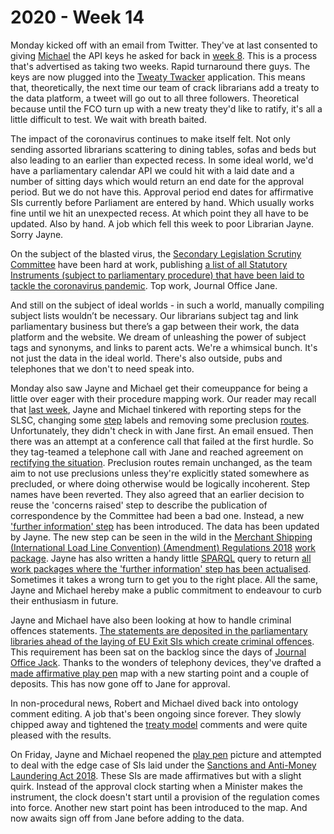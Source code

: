 # 2020 - Week 14

Monday kicked off with an email from Twitter. They've at last consented to giving [Michael](https://twitter.com/fantasticlife) the API keys he asked for back in [week 8](https://ukparliament.github.io/ontologies/meta/weeknotes/2020/08/). This is a process that's advertised as taking two weeks. Rapid turnaround there guys. The keys are now plugged into the [Tweaty Twacker](https://twitter.com/TweatyTwacker) application. This means that, theoretically, the next time our team of crack librarians add a treaty to the data platform, a tweet will go out to all three followers. Theoretical because until the FCO turn up with a new treaty they'd like to ratify, it's all a little difficult to test. We wait with breath baited.

The impact of the coronavirus continues to make itself felt. Not only sending assorted librarians scattering to dining tables, sofas and beds but also leading to an earlier than expected recess. In some ideal world, we'd have a parliamentary calendar API we could hit with a laid date and a number of sitting days which would return an end date for the approval period. But we do not have this. Approval period end dates for affirmative SIs currently before Parliament are entered by hand. Which usually works fine until we hit an unexpected recess. At which point they all have to be updated. Also by hand. A job which fell this week to poor Librarian Jayne. Sorry Jayne.

On the subject of the blasted virus, the [Secondary Legislation Scrutiny Committee](https://committees.parliament.uk/committee/255/secondary-legislation-scrutiny-committee/) have been hard at work, publishing [a list of all Statutory Instruments (subject to parliamentary procedure) that have been laid to tackle the coronavirus pandemic](https://committees.parliament.uk/committee/255/secondary-legislation-scrutiny-committee/news/145773/scrutiny-of-secondary-legislation-laid-to-tackle-coronavirus-pandemic/). Top work, Journal Office Jane.

And still on the subject of ideal worlds - in such a world, manually compiling subject lists wouldn’t be necessary. Our librarians subject tag and link parliamentary business but there’s a gap between their work, the data platform and the website. We dream of unleashing the power of subject tags and synonyms, and links to parent acts. We're a whimsical bunch. It's not just the data in the ideal world. There's also outside, pubs and telephones that we don't to need speak into.

Monday also saw Jayne and Michael get their comeuppance for being a little over eager with their procedure mapping work. Our reader may recall that [last week](https://ukparliament.github.io/ontologies/meta/weeknotes/2020/13/), Jayne and Michael tinkered with reporting steps for the SLSC, changing some [step](https://ukparliament.github.io/ontologies/procedure/procedure-ontology.html#d4e175) labels and removing some preclusion [routes](https://ukparliament.github.io/ontologies/procedure/procedure-ontology.html#d4e164). Unfortunately, they didn't check in with Jane first. An email ensued. Then there was an attempt at a conference call that failed at the first hurdle. So they tag-teamed a telephone call with Jane and reached agreement on [rectifying the situation](https://trello.com/c/qHRVX7uh/99-slsc-change-outcome-steps-back-to-concerns-no-concerns). Preclusion routes remain unchanged, as the team aim to not use preclusions unless they're explicitly stated somewhere as precluded, or where doing otherwise would be logically incoherent. Step names have been reverted. They also agreed that an earlier decision to reuse the 'concerns raised' step to describe the publication of correspondence by the Committee had been a bad one. Instead, a new ['further information' step](https://trello.com/c/Ie37QpqZ/100-slsc-add-new-further-information-step) has been introduced. The data has been updated by Jayne. The new step can be seen in the wild in the [Merchant Shipping (International Load Line Convention) (Amendment) Regulations 2018](https://statutoryinstruments.parliament.uk/timeline/0mLY2Jkl/SI-2018155) [work package](https://ukparliament.github.io/ontologies/procedure/procedure-ontology.html#d4e259). Jayne has also written a handy little [SPARQL](https://en.wikipedia.org/wiki/SPARQL) query to return <a href="https://api.parliament.uk/sparql#query=PREFIX+rdfs%3A+%3Chttp%3A%2F%2Fwww.w3.org%2F2000%2F01%2Frdf-schema%23%3E%0APREFIX+%3A+%3Chttps%3A%2F%2Fid.parliament.uk%2Fschema%2F%3E%0APREFIX+id%3A+%3Chttps%3A%2F%2Fid.parliament.uk%2F%3E%0Aselect+%3Fproc+%3FSI+%3FSIname++%3FworkPackage+%3FprocStepName+%3Fdate+where+%7B%0A+%3FSI+a+%3AStatutoryInstrumentPaper+.++%0A+++++%3FSI+rdfs%3Alabel+%3FSIname+.%0A+++%09%3FSI+%3AworkPackagedThingHasWorkPackage+%3FworkPackage+.%0A++%09%3FworkPackage+%3AworkPackageHasProcedure%2Frdfs%3Alabel+%3Fproc%0A+FILTER(%3Fproc+IN+(%22Draft+affirmative%22%2C+%22Draft+negative%22%2C+%22Made+affirmative%22%2C+%22Made+negative%22))%0A++%3FworkPackage+%3AworkPackageHasBusinessItem+%3FprocStep+.%0A+++++%3FprocStep+%3AbusinessItemDate+%3Fdate+.%0A++%3FprocStep+%3AbusinessItemHasProcedureStep+id%3AJ2CIHOQv+.%0A++%3FprocStep+%3AbusinessItemHasProcedureStep%2Frdfs%3Alabel+%3FprocStepName.+++%0A%0A%7D&contentTypeConstruct=text%2Fturtle&contentTypeSelect=application%2Fsparql-results%2Bjson&endpoint=https%3A%2F%2Fapi.parliament.uk%2Fsparql&requestMethod=POST&tabTitle=All+statutory+instruments&headers=%7B%7D&outputFormat=table">all work packages where the 'further information' step has been actualised</a>. Sometimes it takes a wrong turn to get you to the right place. All the same, Jayne and Michael hereby make a public commitment to endeavour to curb their enthusiasm in future. 

Jayne and Michael have also been looking at how to handle criminal offences statements. [The statements are deposited in the parliamentary libraries ahead of the laying of EU Exit SIs which create criminal offences](https://www.parliament.uk/written-questions-answers-statements/written-statement/Commons/2018-07-03/HCWS821). This requirement has been sat on the backlog since the days of [Journal Office Jack](https://twitter.com/jackpdent). Thanks to the wonders of telephony devices, they've drafted a [made affirmative play pen](https://github.com/ukparliament/ontologies/blob/master/procedure/flowcharts/sis/play-pen-made-affirmative.pdf) map with a new starting point and a couple of deposits. This has now gone off to Jane for approval.

In non-procedural news, Robert and Michael dived back into ontology comment editing. A job that's been ongoing since forever. They slowly chipped away and tightened the [treaty model](https://ukparliament.github.io/ontologies/treaty/treaty-ontology.html) comments and were quite pleased with the results.

On Friday, Jayne and Michael reopened the [play pen](https://github.com/ukparliament/ontologies/blob/master/procedure/flowcharts/sis/play-pen-made-affirmative.pdf) picture and attempted to deal with the edge case of SIs laid under the [Sanctions and Anti-Money Laundering Act 2018](http://www.legislation.gov.uk/ukpga/2018/13/contents/enacted). These SIs are made affirmatives but with a slight quirk. Instead of the approval clock starting when a Minister makes the instrument, the clock doesn't start until a provision of the regulation comes into force. Another new start point has been introduced to the map. And now awaits sign off from Jane before adding to the data.





